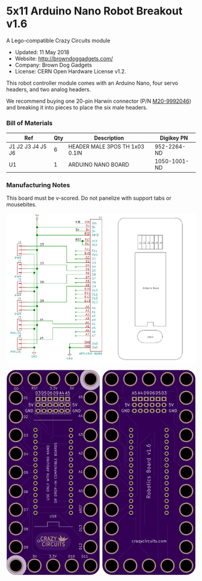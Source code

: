 <!--- start title --->
# 5x11 Arduino Nano Robot Breakout v1.6
A Lego-compatible Crazy Circuits module

- Updated: 11 May 2018
- Website: http://browndoggadgets.com/
- Company: Brown Dog Gadgets
- License: CERN Open Hardware License v1.2.
<!--- end title --->

This robot controller module comes with an Arduino Nano, four servo headers, and two analog headers. 

We recommend buying one 20-pin Harwin connector (P/N [M20-9992046](https://www.digikey.com/products/en?keywords=M20-9992046)) and breaking it into pieces to place the six male headers.

<!--- bom start --->
### Bill of Materials

|Ref|Qty|Description|Digikey PN|
|---|---|-----------|------|
|J1 J2 J3 J4 J5 J6|6|HEADER MALE 3POS TH 1x03 0.1IN|952-2264-ND|
|U1|1|ARDUINO NANO BOARD|1050-1001-ND|


<!--- bom end --->

### Manufacturing Notes

This board must be v-scored. Do not panelize with support tabs or mousebites.

![Assembly and Schematic](combined.png)

![Gerber Preview](preview.png) 


